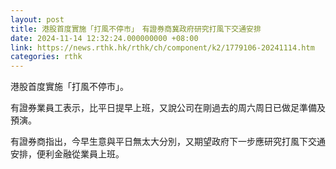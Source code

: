 ```yaml
---
layout: post
title: 港股首度實施「打風不停市」　有證券商冀政府研究打風下交通安排
date: 2024-11-14 12:32:24.000000000 +08:00
link: https://news.rthk.hk/rthk/ch/component/k2/1779106-20241114.htm
categories: rthk
---
```


港股首度實施「打風不停市」。

有證券業員工表示，比平日提早上班，又說公司在剛過去的周六周日已做足準備及預演。

有證券商指出，今早生意與平日無太大分別，又期望政府下一步應研究打風下交通安排，便利金融從業員上班。
